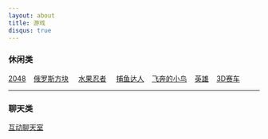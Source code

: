 ```yaml
---
layout: about
title: 游戏
disqus: true
---
```



### 休闲类

[2048](http://tandaly.github.com/game/2048) &nbsp; &nbsp;[俄罗斯方块](http://tandaly.github.com/game/tetris) &nbsp; &nbsp; [水果忍者](http://tandaly.github.com/game/fruit) &nbsp; &nbsp; [捕鱼达人](http://tandaly.github.com/game/fishjoy) &nbsp; &nbsp;[飞奔的小鸟](http://tandaly.github.com/game/bird) &nbsp; &nbsp;[英雄](http://tandaly.github.com/game/hungryhero) &nbsp; &nbsp;[3D赛车](http://tandaly.github.com/game/racing) &nbsp; &nbsp;

---

### 聊天类

[互动聊天室](http://tandaly.github.com/game/kedou)

    

